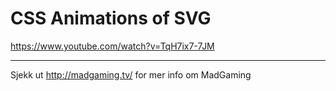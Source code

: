 # CSS Animations of SVG

https://www.youtube.com/watch?v=TqH7ix7-7JM


---

Sjekk ut http://madgaming.tv/ for mer info om MadGaming
